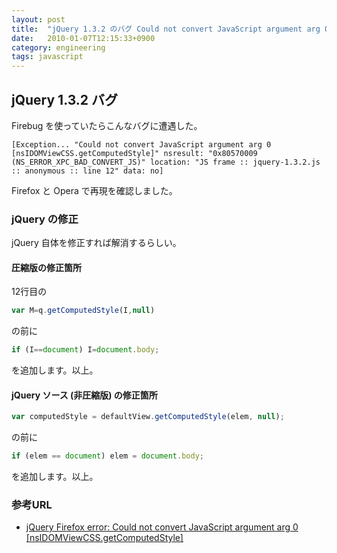 ```yaml
---
layout: post
title:  "jQuery 1.3.2 のバグ Could not convert JavaScript argument arg 0 [nsIDOMViewCSS.getComputedStyle]"
date:   2010-01-07T12:15:33+0900
category: engineering
tags: javascript
---
```


## jQuery 1.3.2 バグ

Firebug を使っていたらこんなバグに遭遇した。

```
[Exception... "Could not convert JavaScript argument arg 0 [nsIDOMViewCSS.getComputedStyle]" nsresult: "0x80570009 (NS_ERROR_XPC_BAD_CONVERT_JS)" location: "JS frame :: jquery-1.3.2.js :: anonymous :: line 12" data: no]
```

Firefox と Opera で再現を確認しました。

### jQuery の修正

jQuery 自体を修正すれば解消するらしい。

#### 圧縮版の修正箇所

12行目の

```javascript
var M=q.getComputedStyle(I,null)
```

の前に

```javascript
if (I==document) I=document.body;
```

を追加します。以上。

#### jQuery ソース (非圧縮版) の修正箇所

```javascript
var computedStyle = defaultView.getComputedStyle(elem, null);
```

の前に

```javascript
if (elem == document) elem = document.body;
```

を追加します。以上。

### 参考URL

- [jQuery Firefox error: Could not convert JavaScript argument arg 0 [nsIDOMViewCSS.getComputedStyle]](http://siderite.blogspot.com/2009/07/jquery-firexof-error-could-not-convert.html)
